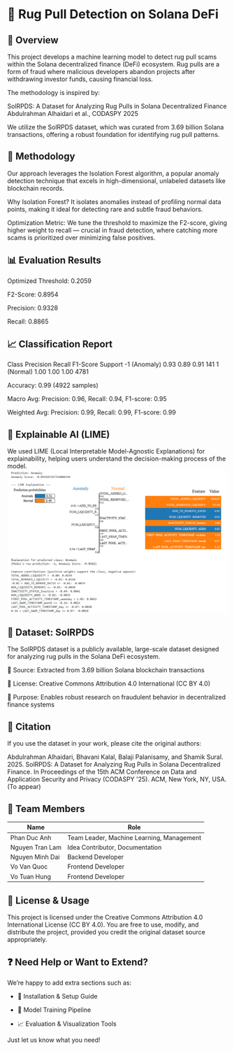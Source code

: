 # 🧠 Rug Pull Detection on Solana DeFi
## 📌 Overview
This project develops a machine learning model to detect rug pull scams within the Solana decentralized finance (DeFi) ecosystem. Rug pulls are a form of fraud where malicious developers abandon projects after withdrawing investor funds, causing financial loss.

The methodology is inspired by:

SolRPDS: A Dataset for Analyzing Rug Pulls in Solana Decentralized Finance
Abdulrahman Alhaidari et al., CODASPY 2025

We utilize the SolRPDS dataset, which was curated from 3.69 billion Solana transactions, offering a robust foundation for identifying rug pull patterns.

## 🧪 Methodology
Our approach leverages the Isolation Forest algorithm, a popular anomaly detection technique that excels in high-dimensional, unlabeled datasets like blockchain records.

Why Isolation Forest?
It isolates anomalies instead of profiling normal data points, making it ideal for detecting rare and subtle fraud behaviors.

Optimization Metric:
We tune the threshold to maximize the F2-score, giving higher weight to recall — crucial in fraud detection, where catching more scams is prioritized over minimizing false positives.

## 📊 Evaluation Results
Optimized Threshold: 0.2059

F2-Score: 0.8954

Precision: 0.9328

Recall: 0.8865

## 📈 Classification Report
Class	Precision	Recall	F1-Score	Support
-1 (Anomaly)	0.93	0.89	0.91	141
1 (Normal)	1.00	1.00	1.00	4781

Accuracy: 0.99 (4922 samples)

Macro Avg: Precision: 0.96, Recall: 0.94, F1-score: 0.95

Weighted Avg: Precision: 0.99, Recall: 0.99, F1-score: 0.99

## 🧠 Explainable AI (LIME)
We used LIME (Local Interpretable Model-Agnostic Explanations) for explainability, helping users understand the decision-making process of the model.
![alt text](image-1.png)

## 📂 Dataset: SolRPDS
The SolRPDS dataset is a publicly available, large-scale dataset designed for analyzing rug pulls in the Solana DeFi ecosystem.

🔹 Source: Extracted from 3.69 billion Solana blockchain transactions

🔹 License: Creative Commons Attribution 4.0 International (CC BY 4.0)

🔹 Purpose: Enables robust research on fraudulent behavior in decentralized finance systems

## 📖 Citation
If you use the dataset in your work, please cite the original authors:

Abdulrahman Alhaidari, Bhavani Kalal, Balaji Palanisamy, and Shamik Sural. 2025. SolRPDS: A Dataset for Analyzing Rug Pulls in Solana Decentralized Finance. In Proceedings of the 15th ACM Conference on Data and Application Security and Privacy (CODASPY '25). ACM, New York, NY, USA. (To appear)

## 👥 Team Members

| Name              | Role                                      |
|-------------------|-------------------------------------------|
| Phan Duc Anh      | Team Leader, Machine Learning, Management |
| Nguyen Tran Lam   | Idea Contributor, Documentation           |
| Nguyen Minh Dai   | Backend Developer                         |
| Vo Van Quoc       | Frontend Developer                        |
| Vo Tuan Hung      | Frontend Developer                        |


## 📜 License & Usage
This project is licensed under the Creative Commons Attribution 4.0 International License (CC BY 4.0).
You are free to use, modify, and distribute the project, provided you credit the original dataset source appropriately.

## ❓ Need Help or Want to Extend?
We’re happy to add extra sections such as:

- 🔧 Installation & Setup Guide

- 🧠 Model Training Pipeline

- 📈 Evaluation & Visualization Tools

Just let us know what you need!

